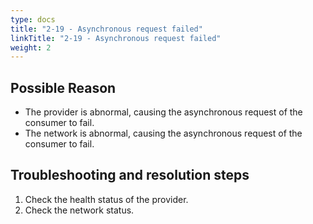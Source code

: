 ```yaml
---
type: docs
title: "2-19 - Asynchronous request failed"
linkTitle: "2-19 - Asynchronous request failed"
weight: 2
---
```


## Possible Reason

* The provider is abnormal, causing the asynchronous request of the consumer to fail.
* The network is abnormal, causing the asynchronous request of the consumer to fail.

## Troubleshooting and resolution steps
1. Check the health status of the provider.
1. Check the network status.



<p style="margin-top: 3rem;"> </p>